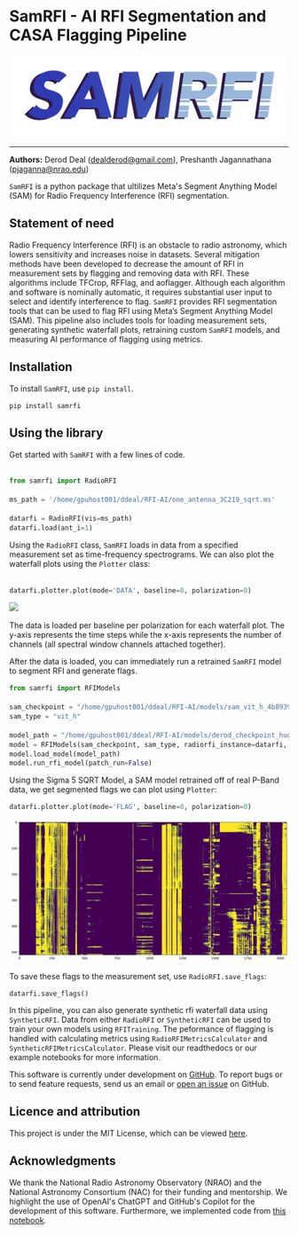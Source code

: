 # SamRFI - AI RFI Segmentation and CASA Flagging Pipeline 

![](https://github.com/preshanth/SAM-RFI/blob/main/samrfi.png)

-------------------------------------------------------------------------------------

**Authors:** Derod Deal (dealderod@gmail.com), Preshanth Jagannathana (pjaganna@nrao.edu)

`SamRFI` is a python package that ultilizes Meta's Segment Anything Model (SAM) for Radio Frequency Interference (RFI) segmentation.


## Statement of need

Radio Frequency Interference (RFI) is an obstacle to radio astronomy, which lowers sensitivity and increases noise in datasets. Several mitigation methods have been developed to decrease the amount of RFI in measurement sets by flagging and removing data with RFI. These algorithms include TFCrop, RFFlag, and aoflagger. Although each algorithm and software is nominally automatic, it requires substantial user input to select and identify interference to flag. `SamRFI` provides RFI segmentation tools that can be used to flag RFI using Meta’s Segment Anything Model (SAM). This pipeline also includes tools for loading measurement sets, generating synthetic waterfall plots, retraining custom `SamRFI` models, and measuring AI performance of flagging using metrics.

## Installation

To install `SamRFI`, use `pip install`.

```
pip install samrfi
```

## Using the library

Get started with `SamRFI` with a few lines of code.

```python

from samrfi import RadioRFI

ms_path = '/home/gpuhost001/ddeal/RFI-AI/one_antenna_3C219_sqrt.ms'

datarfi = RadioRFI(vis=ms_path)
datarfi.load(ant_i=1)

```

Using the `RadioRFI` class, `SamRFI` loads in data from a specified measurement set as time-frequency spectrograms. We can also plot the waterfall plots using the `Plotter` class:

```python

datarfi.plotter.plot(mode='DATA', baseline=0, polarization=0)

```

![](https://github.com/preshanth/SAM-RFI/blob/main/plots/samrfi_3C219.png)

The data is loaded per baseline per polarization for each waterfall plot. The y-axis represents the time steps while the x-axis represents the number of channels (all spectral window channels attached together).


After the data is loaded, you can immediately run a retrained `SamRFI` model to segment RFI and generate flags.

```python
from samrfi import RFIModels

sam_checkpoint = "/home/gpuhost001/ddeal/RFI-AI/models/sam_vit_h_4b8939.pth"
sam_type = "vit_h"

model_path = "/home/gpuhost001/ddeal/RFI-AI/models/derod_checkpoint_huge_calib_phase_patch_epoch40_sigma5_sqrt_custom_perpatch.pth"
model = RFIModels(sam_checkpoint, sam_type, radiorfi_instance=datarfi, device='cuda',)
model.load_model(model_path)
model.run_rfi_model(patch_run=False)

```
Using the Sigma 5 SQRT Model, a SAM model retrained off of real P-Band data, we get segmented flags we can plot using `Plotter`:

```python
datarfi.plotter.plot(mode='FLAG', baseline=0, polarization=0)
```

![](https://github.com/preshanth/SAM-RFI/blob/main/plots/samrfi_3C219_flags.png)


To save these flags to the measurement set, use `RadioRFI.save_flags`:

```
datarfi.save_flags()
```

In this pipeline, you can also generate synthetic rfi waterfall data using `SyntheticRFI`. Data from either `RadioRFI` or `SyntheticRFI` can be used to train your own models using `RFITraining`. The peformance of flagging is handled with calculating metrics using `RadioRFIMetricsCalculator` and     `SyntheticRFIMetricsCalculator`. Please visit our readthedocs or our example notebooks for more information.

This software is currently under development on [GitHub](https://github.com). To report bugs or to send feature requests, send us an email or [open an issue](https://github.com/preshanth/SAM-RFI/issues) on GitHub.

## Licence and attribution

This project is under the MIT License, which can be viewed [here](https://github.com/preshanth/SAM-RFI/blob/main/LICENSE).

## Acknowledgments

We thank the National Radio Astronomy Observatory (NRAO) and the National Astronomy Consortium (NAC) for their funding and mentorship. We highlight the use of OpenAI's ChatGPT and GitHub's Copilot for the development of this software. Furthermore, we implemented code from [this notebook](https://github.com/bnsreenu/python_for_microscopists/blob/master/331_fine_tune_SAM_mito.ipynb).

